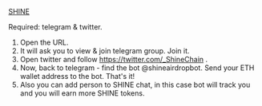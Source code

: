 [SHINE](http://shine.tokenairdrop.info/en/invitations/?from=0ca01de6cf)

Required: telegram & twitter.

1. Open the URL. 
2. It will ask you to view & join telegram group. Join it. 
3. Open twitter and follow https://twitter.com/_ShineChain . 
4. Now, back to telegram - find the bot @shineairdropbot. Send your ETH wallet address to the bot. That's it!
5. Also you can add person to SHINE chat, in this case bot will track you and you will earn more SHINE tokens.
